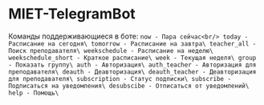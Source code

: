 # MIET-TelegramBot
Команды поддерживающиеся в боте:
`
now - Пара сейчас<br/>
today - Расписание на сегодня\
tomorrow - Расписание на завтра\
teacher_all - Поиск преподавателя\
weekschedule - Расписание на неделю\
weekschedule_short - Краткое расписание\
week - Текущая неделя\
group - Показать группу\
auth - Авторизация\
auth_teacher - Авторизация для преподавателя\
deauth - Деавторизация\
deauth_teacher - Деавторизация для преподавателя\
subscription - Статус подписки\
subscribe - Подписаться на уведомления\
desubscibe - Отписаться от уведомлений\
help - Помощь\
`

